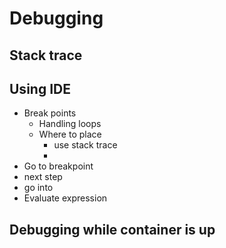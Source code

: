 # Debugging

## Stack trace

## Using IDE

- Break points
  - Handling loops
  - Where to place
    - use stack trace
    - 
- Go to breakpoint
- next step
- go into
- Evaluate expression

## Debugging while container is up
